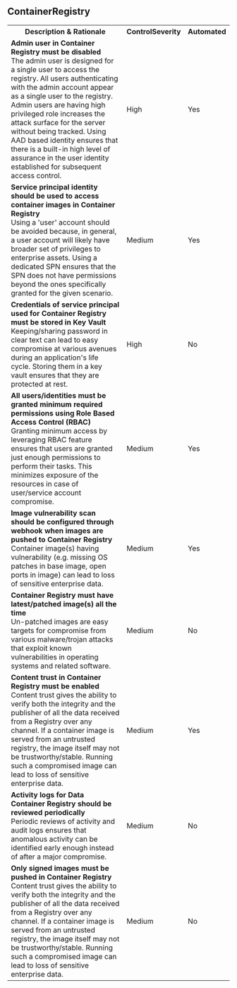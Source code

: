 <!DOCTYPE html PUBLIC "-//W3C//DTD XHTML 1.0 Strict//EN"  "http://www.w3.org/TR/xhtml1/DTD/xhtml1-strict.dtd">
<html xmlns="http://www.w3.org/1999/xhtml">
<head>

</head><body>
<H2>ContainerRegistry</H2><table><tr><th>Description & Rationale</th><th>ControlSeverity</th><th>Automated</th></tr><tr><td><b>Admin user in Container Registry must be disabled</b><br/>The admin user is designed for a single user to access the registry. All users authenticating with the admin account appear as a single user to the registry. Admin users are having high privileged role increases the attack surface for the server without being tracked. Using AAD based identity ensures that there is a built-in high level of assurance in the user identity established for subsequent access control.</td><td>High</td><td>Yes</td></tr><tr><td><b>Service principal identity should be used to access container images in Container Registry</b><br/>Using a 'user' account should be avoided because, in general, a user account will likely have broader set of privileges to enterprise assets. Using a dedicated SPN ensures that the SPN does not have permissions beyond the ones specifically granted for the given scenario.</td><td>Medium</td><td>Yes</td></tr><tr><td><b>Credentials of service principal used for Container Registry must be stored in Key Vault</b><br/>Keeping/sharing password in clear text can lead to easy compromise at various avenues during an application's life cycle. Storing them in a key vault ensures that they are protected at rest.</td><td>High</td><td>No</td></tr><tr><td><b>All users/identities must be granted minimum required permissions using Role Based Access Control (RBAC)</b><br/>Granting minimum access by leveraging RBAC feature ensures that users are granted just enough permissions to perform their tasks. This minimizes exposure of the resources in case of user/service account compromise.</td><td>Medium</td><td>Yes</td></tr><tr><td><b>Image vulnerability scan should be configured through webhook when images are pushed to Container Registry</b><br/>Container image(s) having vulnerability (e.g. missing OS patches in base image, open ports in image) can lead to loss of sensitive enterprise data.</td><td>Medium</td><td>Yes</td></tr><tr><td><b>Container Registry must have latest/patched image(s) all the time</b><br/>Un-patched images are easy targets for compromise from various malware/trojan attacks that exploit known vulnerabilities in operating systems and related software.</td><td>Medium</td><td>No</td></tr><tr><td><b>Content trust in Container Registry must be enabled</b><br/>Content trust gives the ability to verify both the integrity and the publisher of all the data received from a Registry over any channel. If a container image is served from an untrusted registry, the image itself may not be trustworthy/stable. Running such a compromised image can lead to loss of sensitive enterprise data.</td><td>Medium</td><td>Yes</td></tr><tr><td><b>Activity logs for Data Container Registry should be reviewed periodically</b><br/>Periodic reviews of activity and audit logs ensures that anomalous activity can be identified early enough instead of after a major compromise.</td><td>Medium</td><td>No</td></tr><tr><td><b>Only signed images must be pushed in Container Registry</b><br/>Content trust gives the ability to verify both the integrity and the publisher of all the data received from a Registry over any channel. If a container image is served from an untrusted registry, the image itself may not be trustworthy/stable. Running such a compromised image can lead to loss of sensitive enterprise data.</td><td>Medium</td><td>No</td></tr></table>
<table>
</table>
</body></html>
